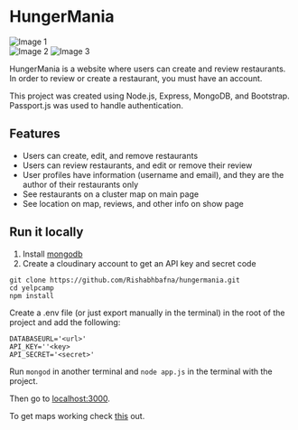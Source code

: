 # HungerMania

![Image 1](https://raw.githubusercontent.com/Rishabhbafna/hungermania/main/screenshots/homePage.PNG)  
![Image 2](https://raw.githubusercontent.com/Rishabhbafna/hungermania/main/screenshots/showPage.PNG)
![Image 3](https://raw.githubusercontent.com/Rishabhbafna/hungermania/main/screenshots/clusterMap.PNG)  


HungerMania is a website where users can create and review restaurants. In order to review or create a restaurant, you must have an account.

This project was created using Node.js, Express, MongoDB, and Bootstrap. Passport.js was used to handle authentication.  

## Features
* Users can create, edit, and remove restaurants
* Users can review restaurants, and edit or remove their review
* User profiles have information (username and email), and they are the author of their restaurants only
* See restaurants on a cluster map on main page
* See location on map, reviews, and other info on show page 

## Run it locally
1. Install [mongodb](https://www.mongodb.com/)
2. Create a cloudinary account to get an API key and secret code

```
git clone https://github.com/Rishabhbafna/hungermania.git
cd yelpcamp
npm install
```

Create a .env file (or just export manually in the terminal) in the root of the project and add the following:  

```
DATABASEURL='<url>'
API_KEY=''<key>
API_SECRET='<secret>'
```

Run ```mongod``` in another terminal and ```node app.js``` in the terminal with the project.  

Then go to [localhost:3000](http://localhost:3000/).

To get maps working check [this](https://www.mapbox.com/) out.
